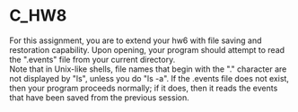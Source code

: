 C_HW8
=====

For this assignment, you are to extend your hw6 with file saving and restoration capability.
Upon opening, your program should attempt to read the ".events" file from your current directory.  
Note that in Unix-like shells, file names that begin with the "." character are not displayed by "ls", unless you do "ls -a". If the .events file does not exist, then your program proceeds normally; 
if it does, then it reads the events that have been saved from the previous session.
